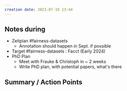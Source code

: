 ```yaml
---
creation date: 2023-07-19 13:44
---
```



## Notes during
- Zeitplan #fairness-datasets 
	- Annotation should happen in Sept. if possible
- Target #fairness-datasets : Facct (Early 2024)
- PhD Plan
	- Meet with Frauke & Christoph in ~ 2 weeks
	- Write PhD plan, with potential papers, what's there

## Summary / Action Points



